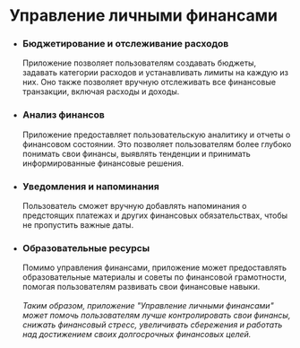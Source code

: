# Управление личными финансами

- ### Бюджетирование и отслеживание расходов
  Приложение позволяет пользователям создавать бюджеты, задавать категории расходов и устанавливать лимиты на каждую из них. Оно также позволяет вручную отслеживать все финансовые транзакции, включая расходы и доходы.
- ### Анализ финансов
  Приложение предоставляет пользовательскую аналитику и отчеты о финансовом состоянии. Это позволяет пользователям более глубоко понимать свои финансы, выявлять тенденции и принимать информированные финансовые решения.
- ### Уведомления и напоминания
  Пользователь сможет вручную добавлять напоминания о предстоящих платежах и других финансовых обязательствах, чтобы не пропустить важные даты. 
- ### Образовательные ресурсы
  Помимо управления финансами, приложение может предоставлять образовательные материалы и советы по финансовой грамотности, помогая пользователям развивать свои финансовые навыки. \
  \
  _Таким образом, приложение "Управление личными финансами" может помочь пользователям лучше контролировать свои финансы, снижать финансовый стресс, увеличивать сбережения и работать над достижением своих долгосрочных финансовых целей._






